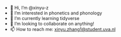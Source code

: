 - 👋 Hi, I’m @xinyu-z
- 👀 I’m interested in phonetics and phonology
- 🌱 I’m currently learning tidyverse
- 💞️ I’m looking to collaborate on anything!
- 📫 How to reach me: xinyu.zhang1@student.uva.nl

<!---
xinyu-z/xinyu-z is a ✨ special ✨ repository because its `README.md` (this file) appears on your GitHub profile.
You can click the Preview link to take a look at your changes.
--->
